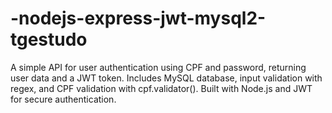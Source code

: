 # -nodejs-express-jwt-mysql2-tgestudo
 A simple API for user authentication using CPF and password, returning user data and a JWT token. Includes MySQL database, input validation with regex, and CPF validation with cpf.validator(). Built with Node.js and JWT for secure authentication.
